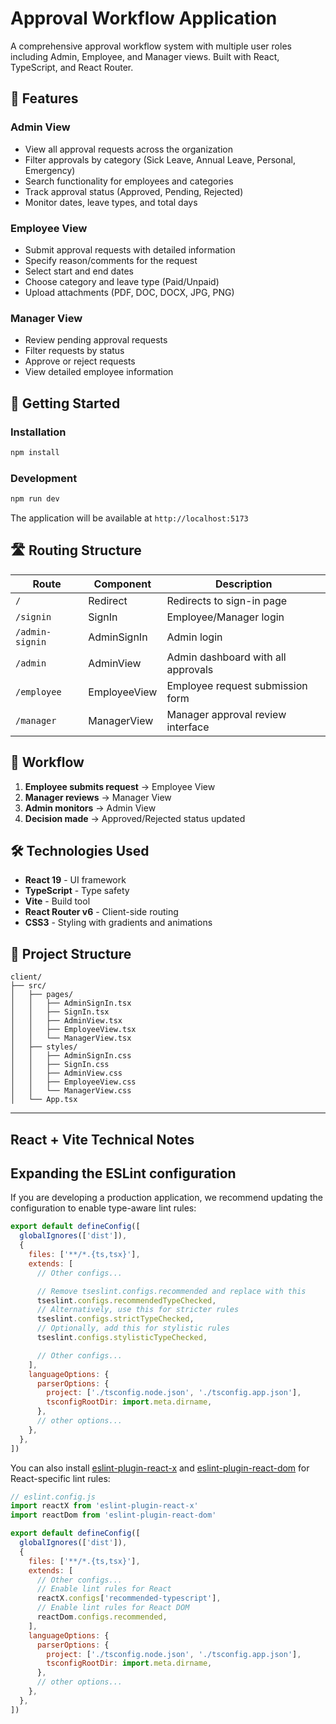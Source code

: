 # Approval Workflow Application

A comprehensive approval workflow system with multiple user roles including Admin, Employee, and Manager views. Built with React, TypeScript, and React Router.

## 🎯 Features

### Admin View
- View all approval requests across the organization
- Filter approvals by category (Sick Leave, Annual Leave, Personal, Emergency)
- Search functionality for employees and categories
- Track approval status (Approved, Pending, Rejected)
- Monitor dates, leave types, and total days

### Employee View
- Submit approval requests with detailed information
- Specify reason/comments for the request
- Select start and end dates
- Choose category and leave type (Paid/Unpaid)
- Upload attachments (PDF, DOC, DOCX, JPG, PNG)

### Manager View
- Review pending approval requests
- Filter requests by status
- Approve or reject requests
- View detailed employee information

## 🚀 Getting Started

### Installation

```bash
npm install
```

### Development

```bash
npm run dev
```

The application will be available at `http://localhost:5173`

## 🛣️ Routing Structure

| Route | Component | Description |
|-------|-----------|-------------|
| `/` | Redirect | Redirects to sign-in page |
| `/signin` | SignIn | Employee/Manager login |
| `/admin-signin` | AdminSignIn | Admin login |
| `/admin` | AdminView | Admin dashboard with all approvals |
| `/employee` | EmployeeView | Employee request submission form |
| `/manager` | ManagerView | Manager approval review interface |

## 🔄 Workflow

1. **Employee submits request** → Employee View
2. **Manager reviews** → Manager View
3. **Admin monitors** → Admin View
4. **Decision made** → Approved/Rejected status updated

## 🛠️ Technologies Used

- **React 19** - UI framework
- **TypeScript** - Type safety
- **Vite** - Build tool
- **React Router v6** - Client-side routing
- **CSS3** - Styling with gradients and animations

## 📁 Project Structure

```
client/
├── src/
│   ├── pages/
│   │   ├── AdminSignIn.tsx
│   │   ├── SignIn.tsx
│   │   ├── AdminView.tsx
│   │   ├── EmployeeView.tsx
│   │   └── ManagerView.tsx
│   ├── styles/
│   │   ├── AdminSignIn.css
│   │   ├── SignIn.css
│   │   ├── AdminView.css
│   │   ├── EmployeeView.css
│   │   └── ManagerView.css
│   └── App.tsx
```

---

## React + Vite Technical Notes

## Expanding the ESLint configuration

If you are developing a production application, we recommend updating the configuration to enable type-aware lint rules:

```js
export default defineConfig([
  globalIgnores(['dist']),
  {
    files: ['**/*.{ts,tsx}'],
    extends: [
      // Other configs...

      // Remove tseslint.configs.recommended and replace with this
      tseslint.configs.recommendedTypeChecked,
      // Alternatively, use this for stricter rules
      tseslint.configs.strictTypeChecked,
      // Optionally, add this for stylistic rules
      tseslint.configs.stylisticTypeChecked,

      // Other configs...
    ],
    languageOptions: {
      parserOptions: {
        project: ['./tsconfig.node.json', './tsconfig.app.json'],
        tsconfigRootDir: import.meta.dirname,
      },
      // other options...
    },
  },
])
```

You can also install [eslint-plugin-react-x](https://github.com/Rel1cx/eslint-react/tree/main/packages/plugins/eslint-plugin-react-x) and [eslint-plugin-react-dom](https://github.com/Rel1cx/eslint-react/tree/main/packages/plugins/eslint-plugin-react-dom) for React-specific lint rules:

```js
// eslint.config.js
import reactX from 'eslint-plugin-react-x'
import reactDom from 'eslint-plugin-react-dom'

export default defineConfig([
  globalIgnores(['dist']),
  {
    files: ['**/*.{ts,tsx}'],
    extends: [
      // Other configs...
      // Enable lint rules for React
      reactX.configs['recommended-typescript'],
      // Enable lint rules for React DOM
      reactDom.configs.recommended,
    ],
    languageOptions: {
      parserOptions: {
        project: ['./tsconfig.node.json', './tsconfig.app.json'],
        tsconfigRootDir: import.meta.dirname,
      },
      // other options...
    },
  },
])
```
